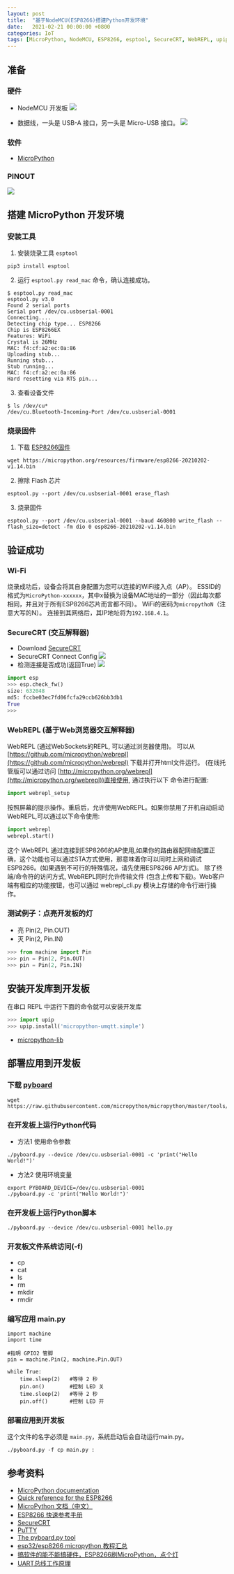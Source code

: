 ```yaml
---
layout: post
title:  "基于NodeMCU(ESP8266)搭建Python开发环境"
date:   2021-02-21 00:00:00 +0800
categories: IoT
tags: [MicroPython, NodeMCU, ESP8266, esptool, SecureCRT, WebREPL, upip]
---
```


## 准备
### 硬件
* NodeMCU 开发板
![](/images/2021/nodemcu-esp8266.jpg)

* 数据线，一头是 USB-A 接口，另一头是 Micro-USB 接口。
![](/images/2021/usb.png)

### 软件
* [MicroPython](https://docs.micropython.org/en/latest/)

### PINOUT
![](/images/2021/nodemcu-esp8266-pinout.jpg)

## 搭建 MicroPython 开发环境
### 安装工具
1. 安装烧录工具 ```esptool```
```shell
pip3 install esptool
```

2. 运行 ```esptool.py read_mac``` 命令，确认连接成功。
```shell
$ esptool.py read_mac
esptool.py v3.0
Found 2 serial ports
Serial port /dev/cu.usbserial-0001
Connecting....
Detecting chip type... ESP8266
Chip is ESP8266EX
Features: WiFi
Crystal is 26MHz
MAC: f4:cf:a2:ec:0a:86
Uploading stub...
Running stub...
Stub running...
MAC: f4:cf:a2:ec:0a:86
Hard resetting via RTS pin...
```

3. 查看设备文件
```shell
$ ls /dev/cu*
/dev/cu.Bluetooth-Incoming-Port /dev/cu.usbserial-0001
```

### 烧录固件
1. 下载 [ESP8266固件](https://micropython.org/download/esp8266/)
```shell
wget https://micropython.org/resources/firmware/esp8266-20210202-v1.14.bin
```

2. 擦除 Flash 芯片
```shell
esptool.py --port /dev/cu.usbserial-0001 erase_flash
```

3. 烧录固件
```shell
esptool.py --port /dev/cu.usbserial-0001 --baud 460800 write_flash --flash_size=detect -fm dio 0 esp8266-20210202-v1.14.bin
```

## 验证成功
### Wi-Fi
烧录成功后，设备会将其自身配置为您可以连接的WiFi接入点（AP）。 ESSID的格式为```MicroPython-xxxxxx```，其中x替换为设备MAC地址的一部分（因此每次都相同，并且对于所有ESP8266芯片而言都不同）。 WiFi的密码为```micropythoN```（注意大写的N）。 连接到其网络后，其IP地址将为```192.168.4.1```。

### SecureCRT (交互解释器)
* Download [SecureCRT](https://www.vandyke.com/cgi-bin/releases.php?product=securecrt)
* SecureCRT Connect Config
![](/images/2021/securecrt-esp8266-connect-config.png)
* 检测连接是否成功(返回True)
![](/images/2021/securecrt-esp8266-micropython-connect-check.png)
```py
import esp
>>> esp.check_fw()
size: 632048
md5: fccbe03ec7fd06fcfa29ccb626bb3db1
True
>>> 
```

### WebREPL (基于Web浏览器交互解释器)
WebREPL (通过WebSockets的REPL, 可以通过浏览器使用)。 可以从 [https://github.com/micropython/webrepl](https://github.com/micropython/webrepl) 下载并打开html文件运行。 (在线托管版可以通过访问 [http://micropython.org/webrepl](http://micropython.org/webrepl))直接使用, 通过执行以下 命令进行配置:
```py
import webrepl_setup
```
按照屏幕的提示操作。重启后，允许使用WebREPL。如果你禁用了开机自动启动WebREPL,可以通过以下命令使用:
```py
import webrepl
webrepl.start()
```
这个 WebREPL 通过连接到ESP8266的AP使用,如果你的路由器配网络配置正确，这个功能也可以通过STA方式使用，那意味着你可以同时上网和调试ESP8266。(如果遇到不可行的特殊情况，请先使用ESP8266 AP方式)。
除了终端/命令符的访问方式, WebREPL同时允许传输文件 (包含上传和下载)。Web客户端有相应的功能按钮，也可以通过 webrepl_cli.py 模块上存储的命令行进行操作。

### 测试例子：点亮开发板的灯
* 亮 Pin(2, Pin.OUT)
* 灭 Pin(2, Pin.IN)
```py
>>> from machine import Pin
>>> pin = Pin(2, Pin.OUT)
>>> pin = Pin(2, Pin.IN)
```

## 安装开发库到开发板
在串口 REPL 中运行下面的命令就可以安装开发库
```py
>>> import upip
>>> upip.install('micropython-umqtt.simple')
```
* [micropython-lib](https://github.com/micropython/micropython-lib)

## 部署应用到开发板
### 下载 [pyboard](https://github.com/micropython/micropython/blob/master/tools/pyboard.py)
```shell
wget https://raw.githubusercontent.com/micropython/micropython/master/tools/pyboard.py
```

### 在开发板上运行Python代码
* 方法1 使用命令参数
```shell
./pyboard.py --device /dev/cu.usbserial-0001 -c 'print("Hello World!")'
```

* 方法2 使用环境变量
```shell
export PYBOARD_DEVICE=/dev/cu.usbserial-0001
./pyboard.py -c 'print("Hello World!")'
```

### 在开发板上运行Python脚本
```shell
./pyboard.py --device /dev/cu.usbserial-0001 hello.py
```

### 开发板文件系统访问(-f)
* cp
* cat
* ls
* rm
* mkdir
* rmdir

### 编写应用 main.py
```shell
import machine
import time

#指明 GPIO2 管脚
pin = machine.Pin(2, machine.Pin.OUT)

while True:
    time.sleep(2)   #等待 2 秒
    pin.on()        #控制 LED 关
    time.sleep(2)   #等待 2 秒
    pin.off()       #控制 LED 开
```

### 部署应用到开发板
这个文件的名字必须是 ```main.py```，系统启动后会自动运行main.py。
```shell
./pyboard.py -f cp main.py :
```

## 参考资料
* [MicroPython documentation](https://docs.micropython.org/en/latest/index.html)
* [Quick reference for the ESP8266](https://docs.micropython.org/en/latest/esp8266/quickref.html)
* [MicroPython 文档（中文）](http://docs.micropython.01studio.org/zh_CN/latest/index.html)
* [ESP8266 快速参考手册](http://docs.micropython.01studio.org/zh_CN/latest/esp8266/quickref.html)
* [SecureCRT](https://www.vandyke.com/cgi-bin/releases.php?product=securecrt)
* [PuTTY](https://www.putty.org)
* [The pyboard.py tool](https://docs.micropython.org/en/latest/reference/pyboard.py.html)
* [esp32/esp8266  micropython 教程汇总](https://mc.dfrobot.com.cn/thread-271930-1-1.html)
* [搞软件的能不能搞硬件，ESP8266刷MicroPython，点个灯](https://www.bilibili.com/read/cv5718920/)
* [UART总线工作原理](https://www.sohu.com/a/332978473_774177)
